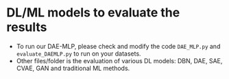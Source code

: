 # DL/ML models to evaluate the results
- To run our DAE-MLP, please check and modify the code `DAE_MLP.py` and `evaluate_DAEMLP.py` to run on your datasets.
- Other files/folder is the evaluation of various DL models: DBN, DAE, SAE, CVAE, GAN and traditional ML methods.

